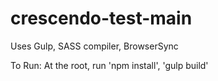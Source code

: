 # crescendo-test-main
Uses Gulp, SASS compiler, BrowserSync

To Run:
At the root, run 'npm install', 'gulp build'
